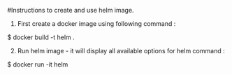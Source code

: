 #Instructions to create and use helm image.



1) First create a docker image using following command :

	

$ docker build -t helm .




2) Run helm image - it will display all available options for helm command :

	 

$ docker run -it helm 


